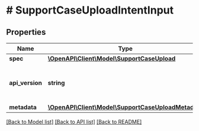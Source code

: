 # # SupportCaseUploadIntentInput

## Properties

Name | Type | Description | Notes
------------ | ------------- | ------------- | -------------
**spec** | [**\OpenAPI\Client\Model\SupportCaseUpload**](SupportCaseUpload.md) |  |
**api_version** | **string** | API Version of the Nutanix v3 API framework. | [optional] [default to '3.1.0']
**metadata** | [**\OpenAPI\Client\Model\SupportCaseUploadMetadata**](SupportCaseUploadMetadata.md) |  |

[[Back to Model list]](../../README.md#models) [[Back to API list]](../../README.md#endpoints) [[Back to README]](../../README.md)
